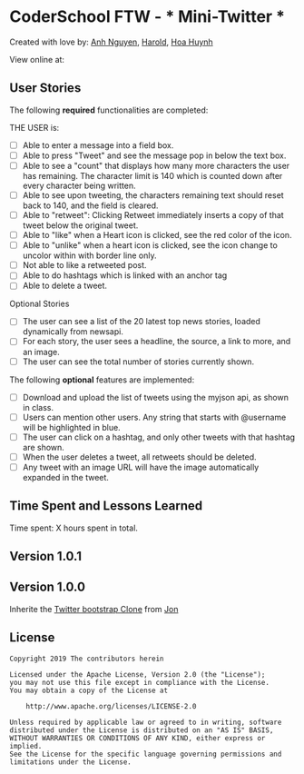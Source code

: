 # CoderSchool FTW - * Mini-Twitter *

Created with love by: <a href="https://github.com/albertanguyen">Anh Nguyen</a>, <a href="https://github.com/SteelHeart112">Harold</a>, <a href="https://github.com/huynhtehoa">Hoa Huynh</a> 

View online at: 

## User Stories

The following **required** functionalities are completed:

THE USER is:

* [ ] Able to enter a message into a field box.
* [ ] Able to press "Tweet" and see the message pop in below the text box.
* [ ] Able to see a "count" that displays how many more characters the user has remaining. The character limit is 140 which is counted down after every character being written.
* [ ] Able to see upon tweeting, the characters remaining text should reset back to 140, and the field is cleared.
* [ ] Able to "retweet": Clicking Retweet immediately inserts a copy of that tweet below the original tweet.
* [ ] Able to "like" when a Heart icon is clicked, see the red color of the icon.
* [ ] Able to "unlike" when a heart icon is clicked, see the icon change to uncolor within with border line only.
* [ ] Not able to like a retweeted post.
* [ ] Able to do hashtags which is linked with an anchor tag
* [ ] Able to delete a tweet. 

Optional Stories 
* [ ] The user can see a list of the 20 latest top news stories, loaded dynamically from newsapi.
* [ ] For each story, the user sees a headline, the source, a link to more, and an image.
* [ ] The user can see the total number of stories currently shown.

The following **optional** features are implemented:
* [ ] Download and upload the list of tweets using the myjson api, as shown in class.
* [ ] Users can mention other users. Any string that starts with @username will be highlighted in blue.
* [ ] The user can click on a hashtag, and only other tweets with that hashtag are shown.
* [ ] When the user deletes a tweet, all retweets should be deleted.
* [ ] Any tweet with an image URL will have the image automatically expanded in the tweet.

[//]: #  (The following **additional** features are implemented:)

## Time Spent and Lessons Learned

Time spent: X hours spent in total.

[//]: #  (Describe any challenges encountered while building the app.)

## Version 1.0.1

## Version 1.0.0
Inherite the <a href="https://github.com/jvadillo/twitter-bootstrap">Twitter bootstrap Clone</a> from <a href="https://github.com/jvadillo">Jon</a>


## License

    Copyright 2019 The contributors herein 

    Licensed under the Apache License, Version 2.0 (the "License");
    you may not use this file except in compliance with the License.
    You may obtain a copy of the License at

        http://www.apache.org/licenses/LICENSE-2.0

    Unless required by applicable law or agreed to in writing, software
    distributed under the License is distributed on an "AS IS" BASIS,
    WITHOUT WARRANTIES OR CONDITIONS OF ANY KIND, either express or implied.
    See the License for the specific language governing permissions and
    limitations under the License.